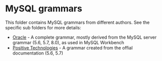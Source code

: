 # MySQL grammars

This folder contains MySQL grammars from different authors. See the specific sub folders for more details:

- [Oracle](Oracle) - A complete grammar, mostly derived from the MySQL server grammar (5.6, 5.7, 8.0), as used in MySQL Workbench
- [Positive Technologies](Positive-Technologies) - A grammar created from the offial documentation (5.6, 5.7)

